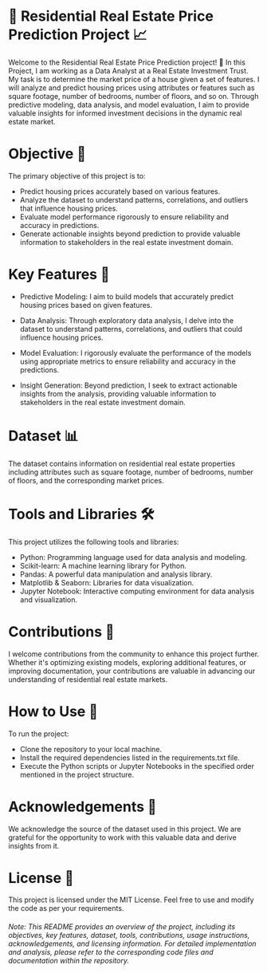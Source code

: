 # 🏡 Residential Real Estate Price Prediction Project 📈
Welcome to the Residential Real Estate Price Prediction project! 🎉
In this Project, I am working as a Data Analyst at a Real Estate Investment Trust. My task is to determine the market price of a house given a set of features. I will analyze and predict housing prices using attributes or features such as square footage, number of bedrooms, number of floors, and so on. Through predictive modeling, data analysis, and model evaluation, I aim to provide valuable insights for informed investment decisions in the dynamic real estate market.

# Objective 🎯
The primary objective of this project is to:

* Predict housing prices accurately based on various features.
* Analyze the dataset to understand patterns, correlations, and outliers that influence housing prices.
* Evaluate model performance rigorously to ensure reliability and accuracy in predictions.
* Generate actionable insights beyond prediction to provide valuable information to stakeholders in the real estate investment domain.

# Key Features 🔑
* Predictive Modeling:
I aim to build models that accurately predict housing prices based on given features.

* Data Analysis:
Through exploratory data analysis, I delve into the dataset to understand patterns, correlations, and outliers that could influence housing prices.

* Model Evaluation:
I rigorously evaluate the performance of the models using appropriate metrics to ensure reliability and accuracy in the predictions.

* Insight Generation:
Beyond prediction, I seek to extract actionable insights from the analysis, providing valuable information to stakeholders in the real estate investment domain.

# Dataset 📊
The dataset contains information on residential real estate properties including attributes such as square footage, number of bedrooms, number of floors, and the corresponding market prices.

# Tools and Libraries 🛠️
This project utilizes the following tools and libraries:

* Python: Programming language used for data analysis and modeling.
* Scikit-learn: A machine learning library for Python.
* Pandas: A powerful data manipulation and analysis library.
* Matplotlib & Seaborn: Libraries for data visualization.
* Jupyter Notebook: Interactive computing environment for data analysis and visualization.

# Contributions 🤝
I welcome contributions from the community to enhance this project further. Whether it's optimizing existing models, exploring additional features, or improving documentation, your contributions are valuable in advancing our understanding of residential real estate markets.

# How to Use 🚀
To run the project:

* Clone the repository to your local machine.
* Install the required dependencies listed in the requirements.txt file.
* Execute the Python scripts or Jupyter Notebooks in the specified order mentioned in the project structure.

# Acknowledgements 🙏
We acknowledge the source of the dataset used in this project. We are grateful for the opportunity to work with this valuable data and derive insights from it.

# License 📝
This project is licensed under the MIT License. Feel free to use and modify the code as per your requirements.

###### Note: This README provides an overview of the project, including its objectives, key features, dataset, tools, contributions, usage instructions, acknowledgements, and licensing information. For detailed implementation and analysis, please refer to the corresponding code files and documentation within the repository.
